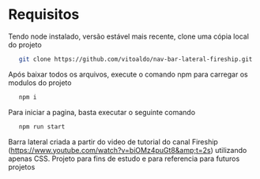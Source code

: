 <!-- Iniciando esse projeto -->
# Requisitos
Tendo node instalado, versão estável mais recente, clone uma cópia local do projeto

```sh
   git clone https://github.com/vitoaldo/nav-bar-lateral-fireship.git
   ```

Após baixar todos os arquivos, execute o comando npm para carregar os modulos do projeto

```sh
   npm i
   ```

Para iniciar a pagina, basta executar o seguinte comando

```sh
   npm run start
   ```


<!-- Uso deste projeto -->

Barra lateral criada a partir do video de tutorial do canal Fireship (https://www.youtube.com/watch?v=biOMz4puGt8&amp;t=2s) utilizando apenas CSS. Projeto para fins de estudo e para referencia para futuros projetos